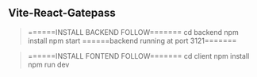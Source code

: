 
## Vite-React-Gatepass

> ======INSTALL BACKEND FOLLOW=======
> cd backend
> npm install
> npm start
> ======backend running at port 3121=======


> ======INSTALL FONTEND FOLLOW=======
> cd client
> npm install
> npm run dev
